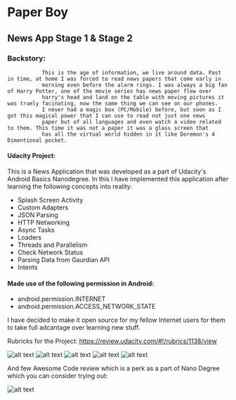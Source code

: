 # Paper Boy
## News App Stage 1 & Stage 2

### Backstory: 
               This is the age of information, we live around data. Past in time, at home I was forced to read news papers that come early in
               morning even before the alarm rings. I was always a big fan of Harry Potter, one of the movie series has news paper flew over
               harry's head and land on the table with moving pictures it was truely facinating, now the same thing we can see on our phones.
               I never had a magic box (PC/Mobile) before, but soon as I got this magical power that I can use to read not just one news 
               paper but of all languages and even watch a video related to them. This time it was not a paper it was a glass screen that
               has all the virtual world hidden in it like Doremon's 4 Dimentional pocket.
               
#### Udacity Project:

This is a News Application that was developed as a part of Udacity's Android Basics Nanodegree. In this I have implemented this application
after learning the following concepts into reality:

- Splash Screen Activity
- Custom Adapters
- JSON Parsing
- HTTP Networking
- Async Tasks
- Loaders
- Threads and Parallelism 
- Check Network Status
- Parsing Data from Gaurdian API
- Intents

#### Made use of the following permission in Android:

 - android.permission.INTERNET
 - android.permission.ACCESS_NETWORK_STATE
 
 I have decided to make it open source for my fellow Internet users for them to take full adcantage over learning new stuff.
 
 Rubricks for the Project: https://review.udacity.com/#!/rubrics/1138/view
 
 ![alt text](https://i.imgur.com/OLdfNgU.png) 
 ![alt text](https://udacity-reviews-uploads.s3.us-west-2.amazonaws.com/_attachments/39954/1537730982/z1.png)
 ![alt text](https://udacity-reviews-uploads.s3.us-west-2.amazonaws.com/_attachments/39954/1537731041/z2.png)
 ![alt text](https://udacity-reviews-uploads.s3.us-west-2.amazonaws.com/_attachments/39954/1537731154/z4.png)
 ![alt text](https://udacity-reviews-uploads.s3.us-west-2.amazonaws.com/_attachments/39954/1537731176/z3.png)
 
 And few Awesome Code review which is a perk as a part of Nano Degree which you can consider trying out:
 
 ![alt text](https://i.imgur.com/Ov2fuKz.png)
